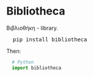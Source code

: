 # Bibliotheca
Βιβλιοθήκη - library.
<pre>
  pip install bibliotheca
</pre>
Then:
```Python
  # Python
  import bibliotheca
```
